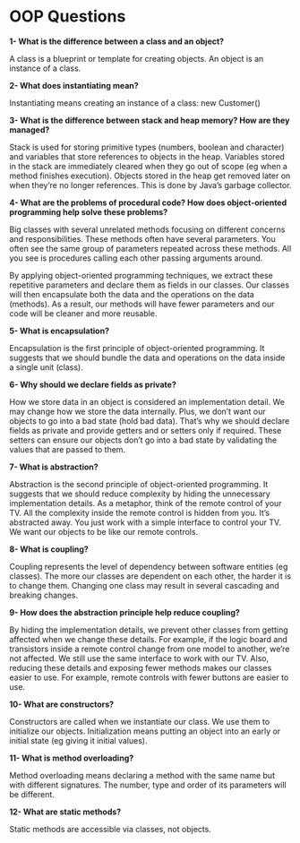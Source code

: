 # OOP Questions

**1- What is the difference between a class and an object?**

A class is a blueprint or template for creating objects.
An object is an instance of a class.


**2- What does instantiating mean?**

Instantiating means creating an instance of a class: new Customer()

**3- What is the difference between stack and heap memory? How are they managed?**

Stack is used for storing primitive types (numbers, boolean and character)
and variables that store references to objects in the heap.
Variables stored in the stack are immediately cleared when they go out of
scope (eg when a method finishes execution). Objects stored in the heap get
removed later on when they’re no longer references. This is done by Java’s
garbage collector.

**4- What are the problems of procedural code? How does object-oriented
programming help solve these problems?**

Big classes with several unrelated methods focusing on different concerns
and responsibilities. These methods often have several parameters.
You often see the same group of parameters repeated across these methods.
All you see is procedures calling each other passing arguments around.

By applying object-oriented programming techniques, we extract these
repetitive parameters and declare them as fields in our classes.
Our classes will then encapsulate both the data and the operations
on the data (methods). As a result, our methods will have fewer parameters
and our code will be cleaner and more reusable.

**5- What is encapsulation?**

Encapsulation is the first principle of object-oriented programming.
It suggests that we should bundle the data and operations on the data
inside a single unit (class).

**6- Why should we declare fields as private?**

How we store data in an object is considered an implementation detail.
We may change how we store the data internally. Plus, we don’t want
our objects to go into a bad state (hold bad data). That’s why we
should declare fields as private and provide getters and or setters
only if required. These setters can ensure our objects don’t go into
a bad state by validating the values that are passed to them.

**7- What is abstraction?**

Abstraction is the second principle of object-oriented programming.
It suggests that we should reduce complexity by hiding the unnecessary
implementation details. As a metaphor, think of the remote control of your TV.
All the complexity inside the remote control is hidden from you.
It’s abstracted away. You just work with a simple interface to control your TV.
We want our objects to be like our remote controls.

**8- What is coupling?**

Coupling represents the level of dependency between software entities (eg classes).
The more our classes are dependent on each other, the harder it is to change them.
Changing one class may result in several cascading and breaking changes.

**9- How does the abstraction principle help reduce coupling?**

By hiding the implementation details, we prevent other classes from getting
affected when we change these details.
For example, if the logic board and transistors inside a remote control
change from one model to another, we’re not affected.
We still use the same interface to work with our TV.
Also, reducing these details and exposing fewer methods makes our
classes easier to use. For example, remote controls with fewer
buttons are easier to use.

**10- What are constructors?**  

Constructors are called when we instantiate our class.
We use them to initialize our objects. Initialization means putting an
object into an early or initial state (eg giving it initial values).

**11- What is method overloading?**

Method overloading means declaring a method with the same name but with
different signatures. The number, type and order of its parameters
will be different.

**12- What are static methods?**  

Static methods are accessible via classes, not objects.